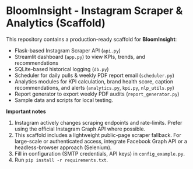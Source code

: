# BloomInsight - Instagram Scraper & Analytics (Scaffold)

This repository contains a production-ready scaffold for **BloomInsight**:
- Flask-based Instagram Scraper API (`api.py`)
- Streamlit dashboard (`app.py`) to view KPIs, trends, and recommendations
- SQLite-based historical logging (`db.py`)
- Scheduler for daily pulls & weekly PDF report email (`scheduler.py`)
- Analytics modules for KPI calculation, brand health score, caption recommendations, and alerts (`analytics.py`, `kpi.py`, `nlp_utils.py`)
- Report generator to export weekly PDF audits (`report_generator.py`)
- Sample data and scripts for local testing.

**Important notes**
1. Instagram actively changes scraping endpoints and rate-limits. Prefer using the official Instagram Graph API where possible.
2. This scaffold includes a lightweight public-page scraper fallback. For large-scale or authenticated access, integrate Facebook Graph API or a headless-browser approach (Selenium).
3. Fill in configuration (SMTP credentials, API keys) in `config_example.py`.
4. Run `pip install -r requirements.txt`.

